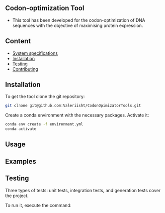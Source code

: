 ## Codon-optimization Tool

- This tool has been developed for the codon-optimization of DNA sequences with the objective of maximising protein expression.

## Content
- [System specifications](#system-specifications)
- [Installation](#Installation)
- [Testing](#Testing)
- [Contributing](#Contributing)

## Installation

To get the tool clone the git repository:

```sh
git clnone git@github.com:Valeriisht/CodonOpimizatorTools.git
```
Create a conda environment with the necessary packages. 
Activate it:

```sh
conda env create -f environment.yml
conda activate 
```

## Usage

## Examples

## Testing

Three types of tests: unit tests, integration tests, and generation tests cover the project.

To run it, execute the command:

```
```
